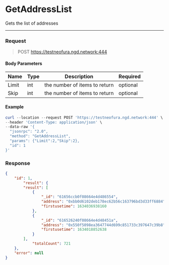 # GetAddressList
Gets the list of addresses
<hr>

### Request

> POST https://testneofura.ngd.network:444

#### Body Parameters

|    Name    | Type | Description | Required |
| ---------- | --- |    ------    |------|
| Limit      | int|  the number of items to return| optional|
| Skip      | int|  the number of items to return| optional|


#### Example
``` powershell
curl --location --request POST 'https://testneofura.ngd.network:444' \
--header 'Content-Type: application/json' \
--data-raw '{
  "jsonrpc": "2.0",
  "method": "GetAddressList",
  "params": {"Limit":2,"Skip":2},
  "id": 1
}'
```
### Response
```json
{
    "id": 1,
        "result": {
        "result": [
            {
                "_id": "61656ccb0f08664e4d486554",
                "address": "0xbb0d6102deb178ec62b56c163796bd3d33ff6884",
                "firstusetime": 1634036938160
            },
            {
                "_id": "616526240f08664e4d48451a",
                "address": "0x550f5098ea3647744d699c851733c397647c39b8",
                "firstusetime": 1634018852638
            }
        ],
            "totalCount": 721
    },
    "error": null
}
```
